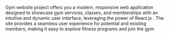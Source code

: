  Gym website project offers you a modern, responsive web application designed to showcase gym
 services, classes, and memberships with an intuitive and dynamic user interface, leveraging the power of
 React.js . The site provides a seamless user experience for potential and existing members, making it
 easy to explore fitness programs and join the gym
